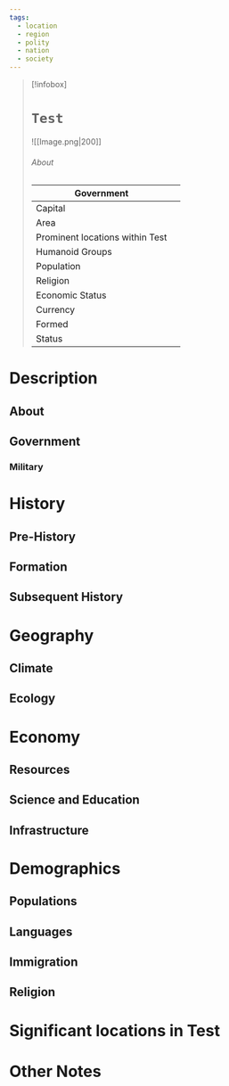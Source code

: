 ```yaml
---
tags:
  - location
  - region
  - polity
  - nation
  - society
---
```


> [!infobox]
> # `Test`
> ![[Image.png|200]]
> ###### About
> | Government |   |
> | ---- | ---- |
> | Capital |  |
> | Area |  |
> | Prominent locations within Test |   |
> | Humanoid Groups |  |
> | Population |  |
> | Religion |  |
> | Economic Status |   |
> | Currency |   |
> | Formed |  |
> | Status |   |

# Description

## About



## Government


### Military




# History

## Pre-History



## Formation


## Subsequent History



# Geography



## Climate



## Ecology



# Economy



## Resources



## Science and Education


## Infrastructure



# Demographics


## Populations



## Languages



## Immigration



## Religion



# Significant locations in Test



# Other Notes


